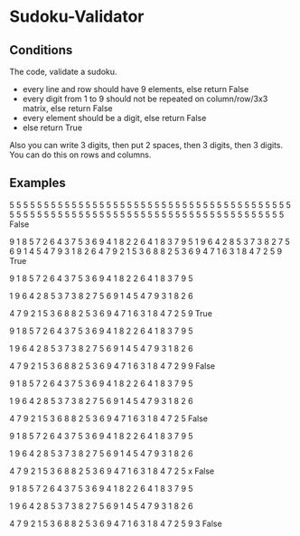 # Sudoku-Validator

## Conditions
The code, validate a sudoku.
- every line and row should have 9 elements, else return False
- every digit from 1 to 9 should not be repeated on column/row/3x3 matrix, else return False
- every element should be a digit, else return False
- else return True

Also you can write 3 digits, then put 2 spaces, then 3 digits, then 3 digits. You can do this on rows and columns. 

## Examples

5 5 5 5 5 5 5 5 5
5 5 5 5 5 5 5 5 5
5 5 5 5 5 5 5 5 5
5 5 5 5 5 5 5 5 5
5 5 5 5 5 5 5 5 5
5 5 5 5 5 5 5 5 5
5 5 5 5 5 5 5 5 5
5 5 5 5 5 5 5 5 5
5 5 5 5 5 5 5 5 5
False

9 1 8 5 7 2 6 4 3
7 5 3 6 9 4 1 8 2
2 6 4 1 8 3 7 9 5
1 9 6 4 2 8 5 3 7
3 8 2 7 5 6 9 1 4
5 4 7 9 3 1 8 2 6
4 7 9 2 1 5 3 6 8
8 2 5 3 6 9 4 7 1
6 3 1 8 4 7 2 5 9
True

9 1 8  5 7 2  6 4 3
7 5 3  6 9 4  1 8 2
2 6 4  1 8 3  7 9 5

1 9 6  4 2 8  5 3 7
3 8 2  7 5 6  9 1 4
5 4 7  9 3 1  8 2 6

4 7 9  2 1 5  3 6 8
8 2 5  3 6 9  4 7 1
6 3 1  8 4 7  2 5 9
True

9 1 8  5 7 2  6 4 3
7 5 3  6 9 4  1 8 2
2 6 4  1 8 3  7 9 5

1 9 6  4 2 8  5 3 7
3 8 2  7 5 6  9 1 4
5 4 7  9 3 1  8 2 6

4 7 9  2 1 5  3 6 8
8 2 5  3 6 9  4 7 1
6 3 1  8 4 7  2 9 9
False

9 1 8  5 7 2  6 4 3
7 5 3  6 9 4  1 8 2
2 6 4  1 8 3  7 9 5

1 9 6  4 2 8  5 3 7
3 8 2  7 5 6  9 1 4
5 4 7  9 3 1  8 2 6

4 7 9  2 1 5  3 6 8
8 2 5  3 6 9  4 7 1
6 3 1  8 4 7  2 5 
False

9 1 8  5 7 2  6 4 3
7 5 3  6 9 4  1 8 2
2 6 4  1 8 3  7 9 5

1 9 6  4 2 8  5 3 7
3 8 2  7 5 6  9 1 4
5 4 7  9 3 1  8 2 6

4 7 9  2 1 5  3 6 8
8 2 5  3 6 9  4 7 1
6 3 1  8 4 7  2 5 x
False

9 1 8  5 7 2  6 4 3
7 5 3  6 9 4  1 8 2
2 6 4  1 8 3  7 9 5

1 9 6  4 2 8  5 3 7
3 8 2  7 5 6  9 1 4
5 4 7  9 3 1  8 2 6

4 7 9  2 1 5  3 6 8
8 2 5  3 6 9  4 7 1
6 3 1  8 4 7  2 5 9 3
False




